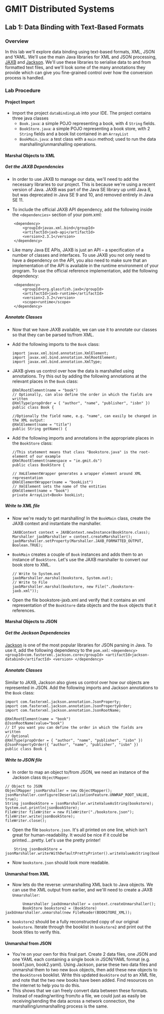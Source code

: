# GMIT Distributed Systems
## Lab 1: Data Binding with Text-Based Formats
### Overview
In this lab we'll explore data binding using text-based formats, XML, JSON and YAML. We'll use the main Java libraries for XML and JSON processing, [JAXB](https://github.com/eclipse-ee4j/jaxb-ri) and [Jackson](https://github.com/FasterXML/jackson).
We'll use these libraries to serialise data to and from formatted text files, and we'll look some of the many annotations they provide which can give you fine-grained control over how the conversion process is handled.

### Lab Procedure
#### Project Import
- Import the project `dataBindingLab` into your IDE.
The project contains three java classes
    - `Book.java`: a simple POJO representing a book, with 4 `String` fields.
    - `BookStore.java`: a simple POJO representing a book store, with 2 `String` fields and a book list contained in an `ArrayList`
    - `BookMain.java`: a test class with a `main` method; used to run the data marshalling/unmarshalling operations.

#### Marshal Objects to XML
##### Get the JAXB Dependencies
- In order to use JAXB to manage our data, we'll need to add the necessary libraries to our project. This is because we're using a recent version of Java. JAXB was part of the Java SE library up until Java 8, but was deprecated in Java SE 9 and 10, and removed entirely in Java SE 11.

- To include the official JAXB API dependency, add the following inside the `<dependencies>` section of your pom.xml:
```
    <dependency>
        <groupId>javax.xml.bind</groupId>
        <artifactId>jaxb-api</artifactId>
        <version>2.3.1</version>
    </dependency>
```
- Like many Java EE APIs, JAXB is just an API – a specification of a number of classes and interfaces. To use JAXB you not only need to have a dependency on the API, you also need to make sure that an implementation of the API is available in the runtime environment of your program. To use the official reference implementation, add the following dependency:
```
    <dependency>
        <groupId>org.glassfish.jaxb</groupId>
        <artifactId>jaxb-runtime</artifactId>
        <version>2.3.2</version>
        <scope>runtime</scope>
    </dependency>
```
##### Annotate Classes
- Now that we have JAXB available, we can use it to annotate our classes so that they can be parsed to/from XML.
- Add the following imports to the `Book` class:
    ```
    import javax.xml.bind.annotation.XmlElement;
    import javax.xml.bind.annotation.XmlRootElement;
    import javax.xml.bind.annotation.XmlType;
    ```
- JAXB gives us control over how the data is marshalled using annotations. Try this out by adding the following annotations at the relevant places in the `Book` class:    
    ```
    @XmlRootElement(name = "book")
    // Optionally, can also define the order in which the fields are written
    @XmlType(propOrder = { "author", "name", "publisher", "isbn" })
    public class Book {
    ```

    ```
    //Optionally the field name, e.g. "name", can easily be changed in the XML output:
    @XmlElement(name = "title")
    public String getName() {
    ```
- Add the following imports and annotations in the appropriate places in the `BookStore` class:
    ```
    //This statement means that class "Bookstore.java" is the root-element of our example
    @XmlRootElement(namespace = "ie.gmit.ds")
    public class BookStore {
    ```
    ```
    // XmLElementWrapper generates a wrapper element around XML representation
    @XmlElementWrapper(name = "bookList")
    // XmlElement sets the name of the entities
    @XmlElement(name = "book")
    private ArrayList<Book> bookList;
    ```
##### Write to XML file
- Now we're ready to get marshalling! In the `BookMain` class, create the JAXB context and instantiate the marshaller.
    ```
    JAXBContext context = JAXBContext.newInstance(BookStore.class);
    Marshaller jaxbMarshaller = context.createMarshaller();
    jaxbMarshaller.setProperty(Marshaller.JAXB_FORMATTED_OUTPUT, Boolean.TRUE);
    ```
- `BookMain` creates a couple of `Book` instances and adds them to an instance of `BookStore`. Let's use the JAXB marshaller to convert our book store to XML.
    ```
    // Write to System.out
    jaxbMarshaller.marshal(bookstore, System.out);
    // Write to File
    jaxbMarshaller.marshal(bookstore, new File("./bookstore-jaxb.xml"));
    ```
- Open the file bookstore-jaxb.xml and verify that it contains an xml representation of the `BookStore` data objects and the `Book` objects that it references.

#### Marshal Objects to JSON
##### Get the Jackson Dependencies
[Jackson](https://github.com/FasterXML/jackson) is one of the most popular libraries for JSON parsing in Java. To use it, add the following dependency to the `pom.xml`:
    ```
    <dependency>
        <groupId>com.fasterxml.jackson.core</groupId>
        <artifactId>jackson-databind</artifactId>
        <version>
    </dependency>    
    ```
##### Annotate Classes
Similar to JAXB, Jackson also gives us control over how our objects are represented in JSON. Add the following imports and Jackson annotations to the `Book` class:
```
import com.fasterxml.jackson.annotation.JsonProperty;
import com.fasterxml.jackson.annotation.JsonPropertyOrder;
import com.fasterxml.jackson.annotation.JsonRootName;
```

```
@XmlRootElement(name = "book")
@JsonRootName(value="book")
// If you want you can define the order in which the fields are written
// Optional
@XmlType(propOrder = { "author", "name", "publisher", "isbn" })
@JsonPropertyOrder({ "author", "name", "publisher", "isbn" })
public class Book {

```

##### Write to JSON file
- In order to map an object to/from JSON, we need an instance of the Jackson class `ObjectMapper`:
```
// Object to JSON
ObjectMapper jsonMarshaller = new ObjectMapper();
jsonMarshaller.configure(DeserializationFeature.UNWRAP_ROOT_VALUE, true);
String jsonBookStore = jsonMarshaller.writeValueAsString(bookstore);
System.out.println(jsonBookStore);
FileWriter fileWriter = new FileWriter("./bookstore.json");
fileWriter.write(jsonBookStore);
fileWriter.close();
```		 
- Open the file `bookstore.json`. It's all printed on one line, which isn't great for human-readability. It would be nice if it could be printed....pretty. Let's use the pretty printer!
```
    String jsonBookStore = jsonMarshaller.writerWithDefaultPrettyPrinter().writeValueAsString(bookstore);
```
- Now `bookstore.json` should look more readable.

#### Unmarshal from XML
- Now lets do the reverse: unmarshalling XML back to Java objects. We can use the XML output from earlier, and we'lll need to create a JAXB `Unmarshaller`:
```
		Unmarshaller jaxbUnmarshaller = context.createUnmarshaller();
		BookStore bookstore2 = (BookStore) jaxbUnmarshaller.unmarshal(new FileReader(BOOKSTORE_XML));
```		 
- `bookstore2` should be a fully reconstructed copy of our original `bookstore`. Iterate through the booklist in `bookstore2` and print out the book titles to verify this.

#### Unmarshal from JSON
- You're on your own for this final part. Create 2 data files, one JSON and one YAML each containing a single book in JSON/YAML format (e.g. book1.json, book2.yaml). Using Jackson, parse these two data files and unmarshal them to two new `Book` objects, then add these new objects to the `BookStore`s booklist. Write this updated `BookStore` out to an XML file, and note that the two new books have been added. Find resources on the internet to help you to do this.
- This shows that we can freely convert data between these formats. Instead of reading/writing from/to a file, we could just as easily be receiving/sending the data across a network connection, the marshalling/unmarshalling process is the same.
  